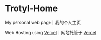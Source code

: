 # Trotyl-Home
My personal web page｜我的个人主页

Web Hosting using [Vercel](https://vercel.com/)｜网站托管于 [Vercel](https://vercel.com/)

